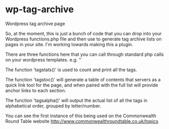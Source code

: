 # wp-tag-archive
Wordpress tag archive page

So, at the moment, this is just a bunch of code that you can drop into your Wordpress functions.php file and then use to generate tag archive lists on pages in your site. I'm working towards making this a plugin.

There are three functions here that you can call through standard php calls on your wordpress templates. e.g. '<?php tagstoc(); ?>'

The function 'tagstats()' is used to count and print all the tags.

The function 'tagstoc()' will generate a table of contents that servers as a quick link tool for the page, and when paired with the full list will provide anchor links to each section.

The function 'tagsalpha()' will output the actual list of all the tags in alphabetical order, grouped by letter/number.

You can see the first instance of this being used on the Commonwealth Round Table website http://www.commonwealthroundtable.co.uk/topics